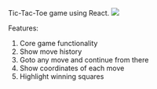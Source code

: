 Tic-Tac-Toe game using React.
[![](https://i.imgur.com/buTMxju.png)](https://reactjs-tic-tac-t0e.netlify.app/)

Features:

1. Core game functionality
2. Show move history
3. Goto any move and continue from there
4. Show coordinates of each move
5. Highlight winning squares
